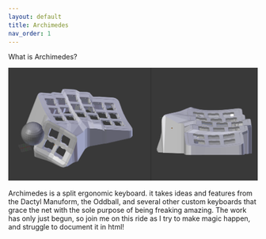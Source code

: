 ```yaml
---
layout: default
title: Archimedes
nav_order: 1
---
```


What is Archimedes?

<img src="https://raw.githubusercontent.com/SpandexWizard/Archimedes/main/archimedes%20v1.PNG" alt="very early prototype, missing the trackball housing">

Archimedes is a split ergonomic keyboard. it takes ideas and features from the Dactyl Manuform, the Oddball, and several other custom keyboards that grace the net with the sole purpose of being freaking amazing. The work has only just begun, so join me on this ride as I try to make magic happen, and struggle to document it in html!
